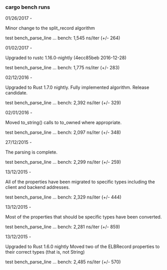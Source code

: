 ### cargo bench runs

01/26/2017 - 

Minor change to the split_record algorithm

test bench_parse_line ... bench:       1,545 ns/iter (+/- 264)

01/02/2017 -

Upgraded to rustc 1.16.0-nightly (4ecc85beb 2016-12-28)

test bench_parse_line ... bench:       1,775 ns/iter (+/- 283)

02/12/2016 -

Upgraded to Rust 1.7.0 nightly.
Fully implemented algorithm.  Release candidate.

test bench_parse_line ... bench:       2,392 ns/iter (+/- 329)

02/01/2016 -

Moved to_string() calls to to_owned where appropriate.

test bench_parse_line ... bench:       2,097 ns/iter (+/- 348)

27/12/2015 -

The parsing is complete.

test bench_parse_line ... bench:       2,299 ns/iter (+/- 259)

13/12/2015 -

All of the properties have been migrated to specific types including the
client and backend addresses.

test bench_parse_line ... bench:       2,329 ns/iter (+/- 444)

13/12/2015 -

Most of the properties that should be specific types have been converted.

test bench_parse_line ... bench:       2,281 ns/iter (+/- 859)

13/12/2015 -

Upgraded to Rust 1.6.0 nightly
Moved two of the ELBRecord properties to their correct types (that is, not String)

test bench_parse_line ... bench:       2,485 ns/iter (+/- 570)
